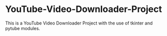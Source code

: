 # YouTube-Video-Downloader-Project
This is a YouTube Video Downloader Project with the use of tkinter and pytube modules.
